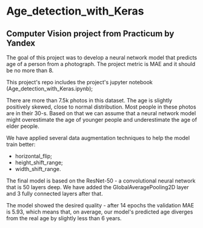 # Age_detection_with_Keras
## Computer Vision project from Practicum by Yandex
The goal of this project was to develop a neural network model that predicts age of a person from a photograph. The project metric is MAE and it should be no more than 8.

This project's repo includes the project's jupyter notebook (Age_detection_with_Keras.ipynb);

There are more than 7.5k photos in this dataset. The age is slightly positively skewed, close to normal distribution. Most people in these photos are in their 30-s. Based on that we can assume that a neural network model might overestimate the age of younger people and underestimate the age of elder people.

We have applied several data augmentation techniques to help the model train better:

* horizontal_flip;
* height_shift_range;
* width_shift_range.
  
The final model is based on the ResNet-50 - a convolutional neural network that is 50 layers deep. We have added the GlobalAveragePooling2D layer and 3 fully connected layers after that.

The model showed the desired quality - after 14 epochs the validation MAE is 5.93, which means that, on average, our model's predicted age diverges from the real age by slightly less than 6 years.
